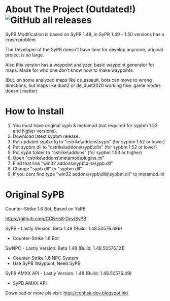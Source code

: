 # About The Project (Outdated!) ![GitHub all releases](https://img.shields.io/github/downloads/EfeDursun125/SyPBM/total)
SyPB Modification is based on SyPB 1.48, in SyPB 1.49 - 1.50 versions has a crash problem.

The Developer of the SyPB doesn't have time for develop anymore, original project is so large.

Also this version has a waypoint analyzer, basic waypoint generator for maps.
Made for who one don't know how to make waypoints.

(But, on some analyzed maps like cs_assault, bots can move to wrong directions, but maps like dust2 or de_dust2020 working fine. game modes doesn't matter)

# How to install
1. You must have original sypb & metamod (not required for sypbm 1.53 and higher versions).
2. Download latest sypbm release.
3. Put updated sypb.cfg to "cstrike\addons\sypb" (for sypbm 1.52 or lower)
4. Put sypbm.dll to "cstrike\addons\sypb\dlls" (for sypbm 1.52 or lower)
5. Put sypb folder to "cstrike\addons" (for sypbm 1.53 or higher)
6. Open "cstrike\addons\metamod\plugins.ini"
7. Find that line "win32 addons\sypb\dlls\sypb.dll"
8. Change "sypb.dll" to "sypbm.dll"
9. If you cant find type "win32 addons\sypb\dlls\sypbm.dll" to metamod.ini

# Original SyPB
Counter-Strike 1.6 Bot, Based on YaPB

https://github.com/CCNHsK-Dev/SyPB

SyPB - Lastly Version: Beta 1.48 (Build: 1.48.50576.699)
 - Counter-Strike 1.6 Bot

SwNPC - Lastly Version: Beta 1.48 (Build: 1.48.50576.121)
 - Counter-Strike 1.6 NPC System
 - Use SyPB Waypoint, Need SyPB 

SyPB AMXX API - Lastly Version: 1.48 (Build: 1.48.50576.49)
 - SyPB AMXX API

Download or more pls visit: http://ccnhsk-dev.blogspot.hk/
